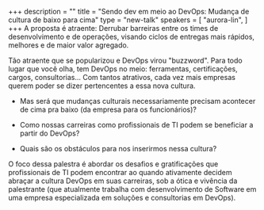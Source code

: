 +++
description = ""
title = "Sendo dev em meio ao DevOps: Mudança de cultura de baixo para cima"
type = "new-talk"
speakers = [
        "aurora-lin",
]
+++
A proposta é atraente:
Derrubar barreiras entre os times de desenvolvimento e de operações, visando ciclos de entregas mais rápidos, melhores e de maior valor agregado.

Tão atraente que se popularizou e DevOps virou "buzzword". Para todo lugar que você olha, tem DevOps no meio: ferramentas, certificações, cargos, consultorias... Com tantos atrativos, cada vez mais empresas querem poder se dizer pertencentes a essa nova cultura.

- Mas será que mudanças culturais necessariamente precisam acontecer de cima pra baixo (da empresa para os funcionários)?

- Como nossas carreiras como profissionais de TI podem se beneficiar a partir do DevOps?

- Quais são os obstáculos para nos inserirmos nessa cultura?

O foco dessa palestra é abordar os desafios e gratificações que profissionais de TI podem encontrar ao quando ativamente decidem abraçar a cultura DevOps em suas carreiras, sob a ótica e vivência da palestrante (que atualmente trabalha com desenvolvimento de Software em uma empresa especializada em soluções e consultorias em DevOps).